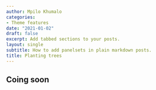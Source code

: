 ```yaml
---
author: Mpilo Khumalo
categories:
- Theme features
date: "2021-01-02"
draft: false
excerpt: Add tabbed sections to your posts.
layout: single
subtitle: How to add panelsets in plain markdown posts.
title: Planting trees
---
```


## Coing soon

